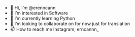 - 👋 Hi, I’m @erenncann
- 👀 I’m interested in Software
- 🌱 I’m currently learning Python
- 💞️ I’m looking to collaborate on for now just for translation
- 📫 How to reach me Instagram; erncannn_

<!---
erenncann/erenncann is a ✨ special ✨ repository because its `README.md` (this file) appears on your GitHub profile.
You can click the Preview link to take a look at your changes.
--->
